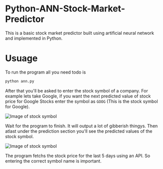 # Python-ANN-Stock-Market-Predictor
This is a basic stock market predictor built using artificial neural network and implemented in Python.

# Usuage
To run the program all you need todo is
```bash
python ann.py
```
After that you'll be asked to enter the stock symbol of a company. For example lets take Google, if you want the next predicted value of stock price for Google Stocks enter the symbol as ```GOOG``` (This is the stock symbol for Google). 

![Image of stock symbol](https://raw.githubusercontent.com/apoorvasingh157/Python-ANN-Stock-Market-Predictor/master/images/stock_sym.png)

Wait for the program to finish. It will output a lot of gibberish thingys. Then atlast under the prediction section you'll see the predicted values of the stock symbol.

![Image of stock symbol](https://raw.githubusercontent.com/apoorvasingh157/Python-ANN-Stock-Market-Predictor/master/images/ann_out.png)


The program fetchs the stock price for the last 5 days using an API. So entering the correct symbol name is important.
